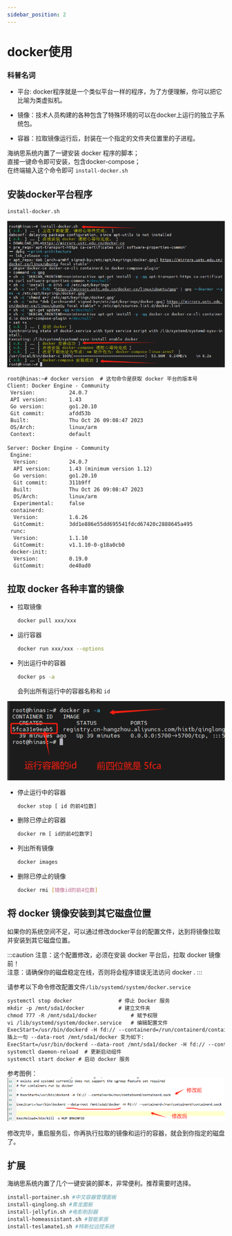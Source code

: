 ```yaml
---
sidebar_position: 2
---
```


# docker使用

### 科普名词

- 平台: docker程序就是一个类似平台一样的程序，为了方便理解，你可以把它比喻为类虚拟机。  

- 镜像：技术人员构建的各种包含了特殊环境的可以在docker上运行的独立子系统包。  

- 容器：拉取镜像运行后，封装在一个指定的文件夹位置里的子进程。  


海纳思系统内置了一键安装 docker 程序的脚本；  
直接一键命令即可安装，包含docker-compose；  
在终端输入这个命令即可 ```install-docker.sh```  

## 安装docker平台程序

```bash
install-docker.sh
```

![](./img/install-docker.png)

```consle
root@hinas:~# docker version  # 这句命令是获取 docker 平台的版本号
Client: Docker Engine - Community
 Version:           24.0.7
 API version:       1.43
 Go version:        go1.20.10
 Git commit:        afdd53b
 Built:             Thu Oct 26 09:08:47 2023
 OS/Arch:           linux/arm
 Context:           default

Server: Docker Engine - Community
 Engine:
  Version:          24.0.7
  API version:      1.43 (minimum version 1.12)
  Go version:       go1.20.10
  Git commit:       311b9ff
  Built:            Thu Oct 26 09:08:47 2023
  OS/Arch:          linux/arm
  Experimental:     false
 containerd:
  Version:          1.6.26
  GitCommit:        3dd1e886e55dd695541fdcd67420c2888645a495
 runc:
  Version:          1.1.10
  GitCommit:        v1.1.10-0-g18a0cb0
 docker-init:
  Version:          0.19.0
  GitCommit:        de40ad0
```

## 拉取 docker 各种丰富的镜像

- 拉取镜像

  ```bash
  docker pull xxx/xxx
  ```

- 运行容器

  ```bash
  docker run xxx/xxx --options
  ```

- 列出运行中的容器

  ```bash
  docker ps -a
  ```

  会列出所有运行中的容器名称和 ```id```

![](./img/containerid.jpg)


- 停止运行中的容器

  ```bash
  docker stop [ id 的前4位数]
  ```

  

- 删除已停止的容器

  ```bash
  docker rm [ id的前4位数字]
  ```

  

- 列出所有镜像

  ```bash
  docker images
  ```

  

- 删除已停止的镜像

  ```bash
  docker rmi [镜像id的前4位数]
  ```

## 将 docker 镜像安装到其它磁盘位置

如果你的系统空间不足，可以通过修改docker平台的配置文件，达到将镜像拉取并安装到其它磁盘位置。

:::caution
注意：这个配置修改，必须在安装 docker 平台后，拉取 docker 镜像前！  
注意：请确保你的磁盘稳定在线，否则将会程序错误无法访问 docker .
:::

请参考以下命令修改配置文件`/lib/systemd/system/docker.service`  

```html
systemctl stop docker               # 停止 Docker 服务
mkdir -p /mnt/sda1/docker           # 建立文件夹
chmod 777 -R /mnt/sda1/docker           # 赋予权限
vi /lib/systemd/system/docker.service   # 编辑配置文件
ExecStart=/usr/bin/dockerd -H fd:// --containerd=/run/containerd/containerd.sock
插上一句 --data-root /mnt/sda1/docker 变为如下:
ExecStart=/usr/bin/dockerd --data-root /mnt/sda1/docker -H fd:// --containerd=/run/containerd/containerd.sock
systemctl daemon-reload  # 更新启动组件
systemctl start docker # 启动 docker 服务
```

参考图例：
![](./img/docker-root.jpg)  

修改完毕，重启服务后，你再执行拉取的镜像和运行的容器，就会到你指定的磁盘了。


## 扩展

海纳思系统内置了几个一键安装的脚本，非常便利。推荐需要时选择。

```bash
install-portainer.sh #中文容器管理面板
install-qinglong.sh #青龙面板
install-jellyfin.sh #电影削刮器
install-homeassistant.sh #智能家居
install-teslamate1.sh #特斯拉远控系统
```

